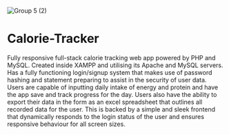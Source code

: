 ![Group 5 (2)](https://github.com/TheSonOfBat/Calorie-Tracker/assets/62327154/d55f1c0f-2d87-4d55-8da0-4f745337c618)
# Calorie-Tracker
Fully responsive full-stack calorie tracking web app powered by PHP and MySQL. Created inside XAMPP and utilising its Apache and MySQL servers. Has a fully functioning login/signup system that makes use of password hashing and statement preparing to assist in the security of user data. Users are capable of inputting daily intake of energy and protein and have the app save and track progress for the day. Users also have the ability to export their data in the form as an excel spreadsheet that outlines all recorded data for the user. This is backed by a simple and sleek frontend that dynamically responds to the login status of the user and ensures responsive behaviour for all screen sizes.

